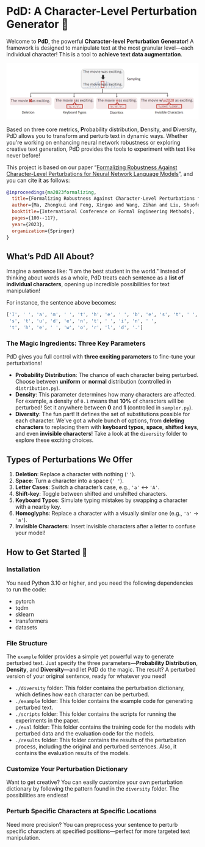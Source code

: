 # PdD: A Character-Level Perturbation Generator 🚀

Welcome to **PdD**, the powerful **Character-level Perturbation Generator**! A framework is designed to manipulate text at the most granular level—each individual character! This is a tool to **achieve text data augmentation**.

![image-20240123120135583](README.assets/image-20240123120135583.png)

Based on three core metrics, **P**robability distribution, **D**ensity, and **D**iversity, PdD allows you to transform and perturb text in dynamic ways. Whether you're working on enhancing neural network robustness or exploring creative text generation, PdD provides the tools to experiment with text like never before!

This project is based on our paper “[Formalizing Robustness Against Character-Level Perturbations for Neural Network Language Models](https://link.springer.com/chapter/10.1007/978-981-99-7584-6_7)”, and you can cite it as follows:

```bibtex
@inproceedings{ma2023formalizing,
  title={Formalizing Robustness Against Character-Level Perturbations for Neural Network Language Models},
  author={Ma, Zhongkui and Feng, Xinguo and Wang, Zihan and Liu, Shuofeng and Ma, Mengyao and Guan, Hao and Meng, Mark Huasong},
  booktitle={International Conference on Formal Engineering Methods},
  pages={100--117},
  year={2023},
  organization={Springer}
}
```

## What’s PdD All About?

Imagine a sentence like: "I am the best student in the world." Instead of thinking about words as a whole, PdD treats each sentence as a **list of individual characters**, opening up incredible possibilities for text manipulation!

For instance, the sentence above becomes:

```python
['I', ' ', 'a', 'm', ' ', 't', 'h', 'e', ' ', 'b', 'e', 's', 't', ' ',
 's', 't', 'u', 'd', 'e', 'n', 't', ' ', 'i', 'n', ' ',
 't', 'h', 'e', ' ', 'w', 'o', 'r', 'l', 'd', '.']
```

### The Magic Ingredients: Three Key Parameters

PdD gives you full control with **three exciting parameters** to fine-tune your perturbations!

- **Probability Distribution**: The chance of each character being perturbed. Choose between **uniform** or **normal** distribution (controlled in `distribution.py`).
- **Density**: This parameter determines how many characters are affected. For example, a density of `0.1` means that **10%** of characters will be perturbed! Set it anywhere between **0** and **1** (controlled in `sampler.py`).
- **Diversity**: The fun part! It defines the set of substitutions possible for each character. We've got a whole bunch of options, from **deleting characters** to replacing them with **keyboard typos**, **space**, **shifted keys**, and even **invisible characters**! Take a look at the `diversity` folder to explore these exciting choices.

## Types of Perturbations We Offer

1. **Deletion**: Replace a character with nothing (`''`).
2. **Space**: Turn a character into a space (`' '`).
3. **Letter Cases**: Switch a character’s case, e.g., `'a'` ↔ `'A'`.
4. **Shift-key**: Toggle between shifted and unshifted characters.
5. **Keyboard Typos**: Simulate typing mistakes by swapping a character with a nearby key.
6. **Homoglyphs**: Replace a character with a visually similar one (e.g., `'a'` → `'а'`).
7. **Invisible Characters**: Insert invisible characters after a letter to confuse your model!

## How to Get Started 🚀

### Installation

You need Python 3.10 or higher, and you need the following dependencies to run the code:

- pytorch
- tqdm
- sklearn
- transformers
- datasets

### File Structure

The `example` folder provides a simple yet powerful way to generate perturbed text. Just specify the three parameters—**Probability Distribution**, **Density**, and **Diversity**—and let PdD do the magic. The result? A perturbed version of your original sentence, ready for whatever you need!

- `./diversity` folder: This folder contains the perturbation dictionary, which defines how each character can be perturbed.
- `./example` folder: This folder contains the example code for generating perturbed text.
- `./scripts` folder: This folder contains the scripts for running the experiments in the paper.
- `./eval` folder: This folder contains the training code for the models with perturbed data and the evaluation code for the models.
- `./results` folder: This folder contains the results of the perturbation process, including the original and perturbed sentences. Also, it contains the evaluation results of the models.

### Customize Your Perturbation Dictionary

Want to get creative? You can easily customize your own perturbation dictionary by following the pattern found in the `diversity` folder. The possibilities are endless!

### Perturb Specific Characters at Specific Locations

Need more precision? You can preprocess your sentence to perturb specific characters at specified positions—perfect for more targeted text manipulation.

